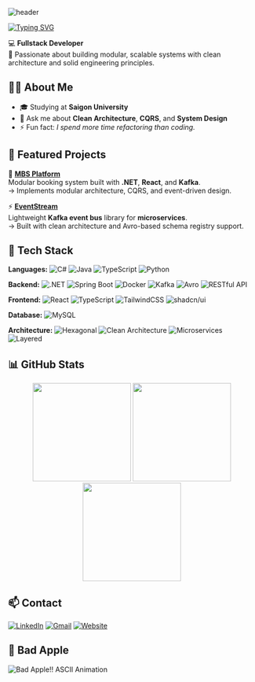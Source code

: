 <!-- Header -->
![header](https://capsule-render.vercel.app/api?type=waving&color=gradient&height=180&text=Trg.%20Hiếu&fontAlign=50&fontAlignY=40&)

[![Typing SVG](https://readme-typing-svg.demolab.com?font=Fira+Code&pause=1000&color=6AA6F8&center=true&vCenter=true&width=700&lines=Fullstack+Developer;Clean+Architecture+Enthusiast;Building+Modular+Systems;Refactors+More+Than+He+Codes;Event-Driven+Design+Advocate)](https://git.io/typing-svg)

💻 **Fullstack Developer**  
🎯 Passionate about building modular, scalable systems with clean architecture and solid engineering principles.

## 👨‍💻 About Me

- 🎓 Studying at **Saigon University**  
- 💬 Ask me about **Clean Architecture**, **CQRS**, and **System Design**  
- ⚡ Fun fact: *I spend more time refactoring than coding.*

## 🚀 Featured Projects

🧩 **[MBS Platform](https://google.com)**  
Modular booking system built with **.NET**, **React**, and **Kafka**.  
→ Implements modular architecture, CQRS, and event-driven design.

⚡ **[EventStream](https://google.com)**  
Lightweight **Kafka event bus** library for **microservices**.  
→ Built with clean architecture and Avro-based schema registry support.

## 🧰 Tech Stack

**Languages:** ![C#](https://img.shields.io/badge/C%23-239120?logo=c-sharp&logoColor=white)
![Java](https://img.shields.io/badge/Java-007396?logo=openjdk&logoColor=white)
![TypeScript](https://img.shields.io/badge/TypeScript-3178C6?logo=typescript&logoColor=white)
![Python](https://img.shields.io/badge/Python-3776AB?logo=python&logoColor=white)

**Backend:** ![.NET](https://img.shields.io/badge/.NET-512BD4?logo=dotnet&logoColor=white)
![Spring Boot](https://img.shields.io/badge/Spring%20Boot-6DB33F?logo=springboot&logoColor=white)
![Docker](https://img.shields.io/badge/Docker-2496ED?logo=docker&logoColor=white)
![Kafka](https://img.shields.io/badge/Kafka-231F20?logo=apachekafka&logoColor=white)
![Avro](https://img.shields.io/badge/Avro-D22128?logo=apache&logoColor=white)
![RESTful API](https://img.shields.io/badge/REST-FF6C37?logo=swagger&logoColor=white)

**Frontend:** ![React](https://img.shields.io/badge/React-61DAFB?logo=react&logoColor=black)
![TypeScript](https://img.shields.io/badge/TypeScript-3178C6?logo=typescript&logoColor=white)
![TailwindCSS](https://img.shields.io/badge/TailwindCSS-38B2AC?logo=tailwindcss&logoColor=white)
![shadcn/ui](https://img.shields.io/badge/shadcn%2Fui-000000?logo=react&logoColor=white)

**Database:** ![MySQL](https://img.shields.io/badge/MySQL-005C84?logo=mysql&logoColor=white)

**Architecture:** 
![Hexagonal](https://img.shields.io/badge/Hexagonal-00897B?logo=archlinux&logoColor=white)
![Clean Architecture](https://img.shields.io/badge/Clean%20Architecture-607D8B?logo=diagram&logoColor=white)
![Microservices](https://img.shields.io/badge/Microservices-FFA000?logo=microgenetics&logoColor=white)
![Layered](https://img.shields.io/badge/Layered-9C27B0?logo=stackshare&logoColor=white)


## 📊 GitHub Stats  

<p align="center">
  <img src="https://github-readme-stats.vercel.app/api/top-langs/?username=trghieu9415&layout=compact&theme=transparent&hide_border=true" height="200" />
  <img src="https://streak-stats.demolab.com?user=trghieu9415&theme=transparent&hide_border=true" height="200" />
  <img src="https://github-readme-activity-graph.vercel.app/graph?username=trghieu9415&theme=github-compact&hide_border=true&area=true" height="200" />
</p>

## 📫 Contact
[![LinkedIn](https://img.shields.io/badge/LinkedIn-0A66C2?logo=linkedin&logoColor=white)]()
[![Gmail](https://img.shields.io/badge/Gmail-D14836?logo=gmail&logoColor=white)]()
[![Website](https://img.shields.io/badge/Website-000000?logo=githubpages&logoColor=white)]()

## 🍎 Bad Apple
<p align="start">
  <img src="https://i.pinimg.com/originals/11/3c/37/113c37e46e35619ae54f555f1d7cc92e.gif" alt="Bad Apple!! ASCII Animation">
</p>
